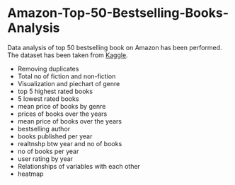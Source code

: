 # Amazon-Top-50-Bestselling-Books-Analysis
Data analysis of top 50 bestselling book on Amazon has been performed. The dataset has been taken from [Kaggle](https://www.kaggle.com/sootersaalu/amazon-top-50-bestselling-books-2009-2019).

* Removing duplicates
* Total no of fiction and non-fiction
* Visualization and piechart of genre
* top 5 highest rated books
* 5 lowest rated books
* mean price of books by genre
* prices of books over the years
* mean price of books over the years
* bestselling author
* books published per year
* realtnshp btw year and no of books
* no of books per year
* user rating by year
* Relationships of variables with each other
* heatmap
